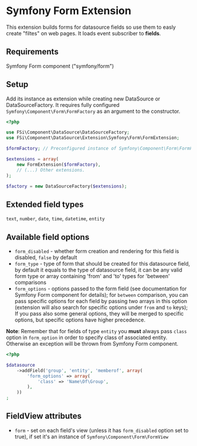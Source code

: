 # Symfony Form Extension #

This extension builds forms for datasource fields so use them to easly create "filtes" on web pages.
It loads event subscriber to **fields**.

## Requirements ##

Symfony Form component ("symfony/form")

## Setup ##

Add its instance as extension while creating new DataSource or DataSourceFactory. It requires fully configured
``Symfony\Component\Form\FormFactory`` as an argument to the constructor.

``` php
<?php

use FSi\Component\DataSource\DataSourceFactory;
use FSi\Component\DataSource\Extension\Symfony\Form\FormExtension;

$formFactory; // Preconfigured instance of Symfony\Component\Form\FormFactory

$extensions = array(
    new FormExtension($formFactory),
    // (...) Other extensions.
);

$factory = new DataSourceFactory($extensions);

```

## Extended field types ##

``text``, ``number``, ``date``, ``time``, ``datetime``, ``entity``

## Available field options ##

* ``form_disabled`` - whether form creation and rendering for this field is disabled, ``false`` by default
* ``form_type`` - type of form that should be created for this datasource field, by default it equals to the type of datasource
  field, it can be any valid form type or array containing 'from' and 'to' types for 'between' comparisons
* ``form_options`` - options passed to the form field (see documentation for Symfony Form component for details); for ``between``
  comparison, you can pass specific options for each field by passing two arrays in this option (extension will also search for
  specific options under ``from`` and ``to`` keys); If you pass also some general options, they will be merged to specific options,
  but specific options have higher precedence.

**Note**: Remember that for fields of type ``entity`` you **must** always pass ``class`` option in ``form_option`` in order to
specify class of associated entity. Otherwise an exception will be thrown from Symfony Form component.

``` php
<?php

$datasource
    ->addField('group', 'entity', 'memberof', array(
        'form_options' => array(
            'class' => 'Name\Of\Group',
        ),
    ))
;

```
 
## FieldView attributes ##

* ``form`` - set on each field's view (unless it has ``form_disabled`` option set to true), if set it's an instance of
  ``Symfony\Component\Form\FormView``

